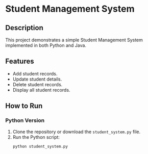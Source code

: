 # Student Management System

## Description

This project demonstrates a simple Student Management System implemented in both Python and Java.

## Features
- Add student records.
- Update student details.
- Delete student records.
- Display all student records.

## How to Run

### Python Version

1. Clone the repository or download the `student_system.py` file.
2. Run the Python script:
   ```bash
   python student_system.py
